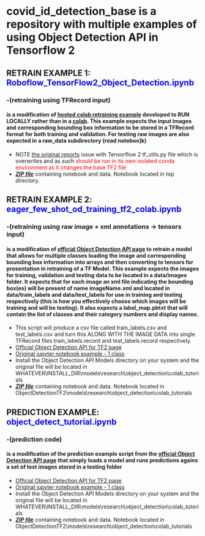 # covid_id_detection_base is a repository with multiple examples of using Object Detection API in Tensorflow 2



##  RETRAIN EXAMPLE 1:  <font color=blue>Roboflow_TensorFlow2_Object_Detection.ipynb</font>
### -(retraining using TFRecord input)
#### is a modification of [hosted colab retraining example](https://towardsdatascience.com/how-to-train-a-tensorflow-2-object-detection-model-25d4da64b817)  developed to RUN LOCALLY rather than in a [colab](https://colab.research.google.com/drive/1sLqFKVV94wm-lglFq_0kGo2ciM0kecWD#scrollTo=fF8ysCfYKgTP&uniqifier=1).  This example expects the input images and corresponding bounding box information to be stored in a TFRecord format for both training and validation.  For testing raw images are also expected in a raw_data subdirectory (read noteboo]k)
- NOTE [the original reports](https://towardsdatascience.com/how-to-train-a-tensorflow-2-object-detection-model-25d4da64b817) issue with Tensorflow 2 tf_utils.py file which is overwrites and as such <font color=red>should be run in its own isolated conda environment as it changes the base TF2 file</font>
- [***ZIP file***](https://drive.google.com/file/d/1Za3aYr8CRqpLA3EjU5MiP2yIuvBCWFZi/view?usp=sharing) containing notebook and data.  Notebook located in top directory.



## RETRAIN EXAMPLE 2:  <font color=blue> eager_few_shot_od_training_tf2_colab.ipynb </font>  
### -(retraining using raw image + xml annotations -> tensors input)
#### is a modification of [official Object Detection API page](https://blog.tensorflow.org/2020/07/tensorflow-2-meets-object-detection-api.html?m=1) to retrain a model that allows for multiple classes loading the image and corresponding bounding box information into arrays and then converting to tensors for presentation in retraining of a TF Model.  This example expects the images for training, validation and testing data to be located in a data/images folder.   It expects that for each image an xml file indicating the bounding box(es) will be present of name imageName.xml and located in data/train_labels and data/test_labels for use in training and testing respectively (this is how you effectively choose which images will be training and will be testing). It also expects a label_map.pbtxt that will contain the list of classes and their category numbers and display names.   
- This script will produce a csv file called train_labels.csv and test_labels.csv and turn this ALONG WITH THE IMAGE DATA into  single TFRecord files train_labels.record and test_labels.record respectively. 
- [Official Object Detection API for TF2 page](https://blog.tensorflow.org/2020/07/tensorflow-2-meets-object-detection-api.html?m=1)
- [Original jupyter notebook example - 1 class](https://github.com/TannerGilbert/Tensorflow-Object-Detection-with-Tensorflow-2.0)
- Install the Object Detection API Models directory on your system and the original file will be located in WHATEVER\INSTALL_DIR\models\research\object_detection\colab_tutorials
- [***ZIP file***](https://drive.google.com/file/d/1AzD7z9FbBI9jB7YaJ8mXACyT2Dus0mVg/view?usp=sharing) containing notebook and data.  Notebook located in ObjectDetectionTF2\models\research\object_detection\colab_tutorials





## PREDICTION EXAMPLE: <font color=blue> object_detect_tutorial.ipynb</font> 
### -(prediction code)
#### is a modification of the prediction example script from the [official Object Detection API page](https://blog.tensorflow.org/2020/07/tensorflow-2-meets-object-detection-api.html?m=1) that simply loads a model and runs predictions agains a set of test images stored in a testing folder
- [Official Object Detection API for TF2 page](https://blog.tensorflow.org/2020/07/tensorflow-2-meets-object-detection-api.html?m=1)
- [Original jupyter notebook example - 1 class](https://github.com/TannerGilbert/Tensorflow-Object-Detection-with-Tensorflow-2.0)
- Install the Object Detection API Models directory on your system and the original file will be located in WHATEVER\INSTALL_DIR\models\research\object_detection\colab_tutorials
- [***ZIP file***](https://drive.google.com/file/d/1AzD7z9FbBI9jB7YaJ8mXACyT2Dus0mVg/view?usp=sharing) containing notebook and data.  Notebook located in ObjectDetectionTF2\models\research\object_detection\colab_tutorials

